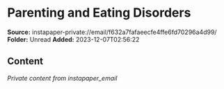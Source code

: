 # Parenting and Eating Disorders

**Source:** instapaper-private://email/f632a7fafaeecfe4ffe6fd70296a4d99/
**Folder:** Unread
**Added:** 2023-12-07T02:56:22




## Content
*Private content from instapaper_email*
